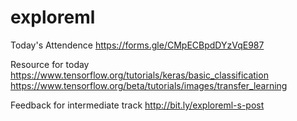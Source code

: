 # exploreml

Today's Attendence
https://forms.gle/CMpECBpdDYzVqE987


Resource for today
https://www.tensorflow.org/tutorials/keras/basic_classification
https://www.tensorflow.org/beta/tutorials/images/transfer_learning

Feedback for intermediate track
http://bit.ly/exploreml-s-post



